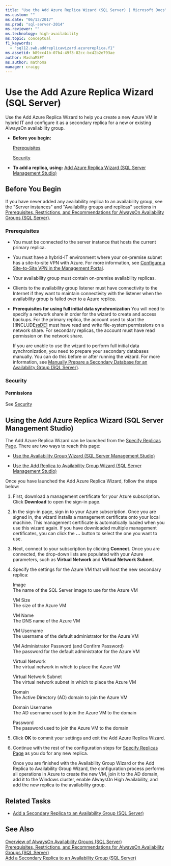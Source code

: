 ```yaml
---
title: "Use the Add Azure Replica Wizard (SQL Server) | Microsoft Docs"
ms.custom: ""
ms.date: "06/13/2017"
ms.prod: "sql-server-2014"
ms.reviewer: ""
ms.technology: high-availability
ms.topic: conceptual
f1_keywords: 
  - "sql12.swb.addreplicawizard.azurereplica.f1"
ms.assetid: b89cc41b-07b4-49f3-82cc-bc42b2e793ae
author: MashaMSFT
ms.author: mathoma
manager: craigg
---
```

# Use the Add Azure Replica Wizard (SQL Server)
  Use the Add Azure Replica Wizard to help you create a new Azure VM in hybrid IT and configure it as a secondary replica for a new or existing AlwaysOn availability group.  
  
-   **Before you begin:**  
  
     [Prerequisites](#Prerequisites)  
  
     [Security](#Security)  
  
-   **To add a replica, using:**  [Add Azure Replica Wizard (SQL Server Management Studio)](#SSMSProcedure)  
  
##  <a name="BeforeYouBegin"></a> Before You Begin  
 If you have never added any availability replica to an availability group, see the "Server instances" and "Availability groups and replicas" sections in [Prerequisites, Restrictions, and Recommendations for AlwaysOn Availability Groups &#40;SQL Server&#41;](prereqs-restrictions-recommendations-always-on-availability.md).  
  
###  <a name="Prerequisites"></a> Prerequisites  
  
-   You must be connected to the server instance that hosts the current primary replica.  
  
-   You must have a hybrid-IT environment where your on-premise subnet has a site-to-site VPN with Azure. For more information, see [Configure a Site-to-Site VPN in the Management Portal](https://azure.microsoft.com/documentation/articles/vpn-gateway-site-to-site-create).  
  
-   Your availability group must contain on-premise availability replicas.  
  
-   Clients to the availability group listener must have connectivity to the Internet if they want to maintain connectivity with the listener when the availability group is failed over to a Azure replica.  
  
-   **Prerequisites for using full initial data synchronization** You will need to specify a network share in order for the wizard to create and access backups. For the primary replica, the account used to start the [!INCLUDE[ssDE](../../../includes/ssde-md.md)] must have read and write file-system permissions on a network share. For secondary replicas, the account must have read permission on the network share.  
  
     If you are unable to use the wizard to perform full initial data synchronization, you need to prepare your secondary databases manually. You can do this before or after running the wizard. For more information, see [Manually Prepare a Secondary Database for an Availability Group &#40;SQL Server&#41;](manually-prepare-a-secondary-database-for-an-availability-group-sql-server.md).  
  
###  <a name="Security"></a> Security  
  
####  <a name="Permissions"></a> Permissions  
 See [Security](use-the-add-replica-to-availability-group-wizard-sql-server-management-studio.md#Security)  
  
##  <a name="SSMSProcedure"></a> Using the Add Azure Replica Wizard (SQL Server Management Studio)  
 The Add Azure Replica Wizard can be launched from the [Specify Replicas Page](specify-replicas-page-new-availability-group-wizard-add-replica-wizard.md). There are two ways to reach this page:  
  
-   [Use the Availability Group Wizard &#40;SQL Server Management Studio&#41;](use-the-availability-group-wizard-sql-server-management-studio.md)  
  
-   [Use the Add Replica to Availability Group Wizard &#40;SQL Server Management Studio&#41;](use-the-add-replica-to-availability-group-wizard-sql-server-management-studio.md)  
  
 Once you have launched the Add Azure Replica Wizard, follow the steps below:  
  
1.  First, download a management certificate for your Azure subscription. Click **Download** to open the sign-in page.  
  
2.  In the sign-in page, sign in to your Azure subscription. Once you are signed in, the wizard installs a management certificate onto your local machine. This management certificate is automatically loaded when you use this wizard again. If you have downloaded multiple management certificates, you can click the **...** button to select the one you want to use.  
  
3.  Next, connect to your subscription by clicking **Connect**. Once you are connected, the drop-down lists are populated with your Azure parameters, such as **Virtual Network** and **Virtual Network Subnet**.  
  
4.  Specify the settings for the Azure VM that will host the new secondary replica:  
  
     Image  
     The name of the SQL Server image to use for the Azure VM  
  
     VM Size  
     The size of the Azure VM  
  
     VM Name  
     The DNS name of the Azure VM  
  
     VM Username  
     The username of the default administrator for the Azure VM  
  
     VM Administrator Password (and Confirm Password)  
     The password for the default administrator for the Azure VM  
  
     Virtual Network  
     The virtual network in which to place the Azure VM  
  
     Virtual Network Subnet  
     The virtual network subnet in which to place the Azure VM  
  
     Domain  
     The Active Directory (AD) domain to join the Azure VM  
  
     Domain Username  
     The AD username used to join the Azure VM to the domain  
  
     Password  
     The password used to join the Azure VM to the domain  
  
5.  Click **OK** to commit your settings and exit the Add Azure Replica Wizard.  
  
6.  Continue with the rest of the configuration steps for [Specify Replicas Page](specify-replicas-page-new-availability-group-wizard-add-replica-wizard.md) as you do for any new replica.  
  
     Once you are finished with the Availability Group Wizard or the Add Replica to Availability Group Wizard, the configuration process performs all operations in Azure to create the new VM, join it to the AD domain, add it to the Windows cluster, enable AlwaysOn High Availability, and add the new replica to the availability group.  
  
##  <a name="RelatedTasks"></a> Related Tasks  
  
-   [Add a Secondary Replica to an Availability Group &#40;SQL Server&#41;](add-a-secondary-replica-to-an-availability-group-sql-server.md)  
  
## See Also  
 [Overview of AlwaysOn Availability Groups &#40;SQL Server&#41;](overview-of-always-on-availability-groups-sql-server.md)   
 [Prerequisites, Restrictions, and Recommendations for AlwaysOn Availability Groups &#40;SQL Server&#41;](prereqs-restrictions-recommendations-always-on-availability.md)   
 [Add a Secondary Replica to an Availability Group &#40;SQL Server&#41;](add-a-secondary-replica-to-an-availability-group-sql-server.md)  
  
  
